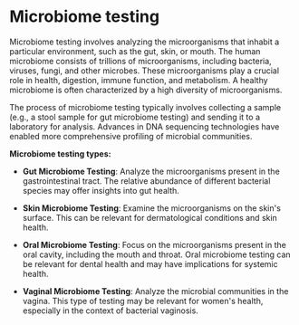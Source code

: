 # Microbiome testing

Microbiome testing involves analyzing the microorganisms that inhabit a particular environment, such as the gut, skin, or mouth. The human microbiome consists of trillions of microorganisms, including bacteria, viruses, fungi, and other microbes. These microorganisms play a crucial role in health, digestion, immune function, and metabolism. A healthy microbiome is often characterized by a high diversity of microorganisms.

The process of microbiome testing typically involves collecting a sample (e.g., a stool sample for gut microbiome testing) and sending it to a laboratory for analysis. Advances in DNA sequencing technologies have enabled more comprehensive profiling of microbial communities.

**Microbiome testing types:**

* **Gut Microbiome Testing**: Analyze the microorganisms present in the gastrointestinal tract. The relative abundance of different bacterial species may offer insights into gut health.

* **Skin Microbiome Testing**: Examine the microorganisms on the skin's surface. This can be relevant for dermatological conditions and skin health.

* **Oral Microbiome Testing**: Focus on the microorganisms present in the oral cavity, including the mouth and throat. Oral microbiome testing can be relevant for dental health and may have implications for systemic health.

* **Vaginal Microbiome Testing**: Analyze the microbial communities in the vagina. This type of testing may be relevant for women's health, especially in the context of bacterial vaginosis.
